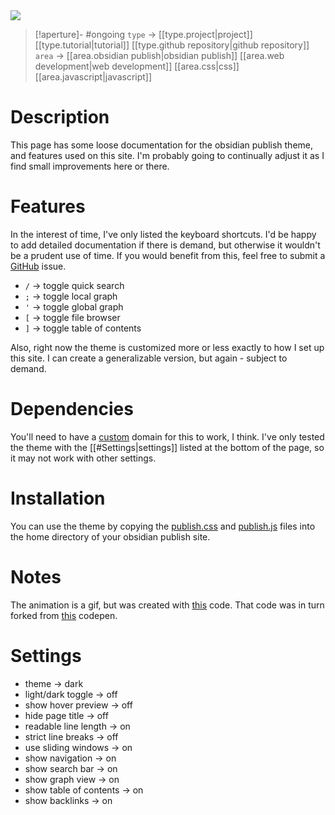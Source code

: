 <img src="https://i.redd.it/k5a2lpjbtmja1.jpg" class="header-image">

> [!aperture]- #ongoing
> `type` -> [[type.project|project]] [[type.tutorial|tutorial]] [[type.github repository|github repository]] 
> `area` -> [[area.obsidian publish|obsidian publish]] [[area.web development|web development]] [[area.css|css]] [[area.javascript|javascript]] 

# Description

This page has some loose documentation for the obsidian publish theme, and features used on this site. I'm probably going to continually adjust it as I find small improvements here or there. 

# Features

In the interest of time, I've only listed the keyboard shortcuts. I'd be happy to add detailed documentation if there is demand, but otherwise it wouldn't be a prudent use of time. If you would benefit from this, feel free to submit a [GitHub](https://github.com/harttraveller/rokosphoenix/issues?q=is%3Aissue+is%3Aopen+sort%3Aupdated-desc) issue.

- `/` -> toggle quick search
- `;` -> toggle local graph
- `'` -> toggle global graph
- `[` -> toggle file browser
- `]` -> toggle table of contents

Also, right now the theme is customized more or less exactly to how I set up this site. I can create a generalizable version, but again - subject to demand.

# Dependencies

You'll need to have a [custom](https://help.obsidian.md/Obsidian+Publish/Set+up+a+custom+domain) domain for this to work, I think. I've only tested the theme with the [[#Settings|settings]] listed at the bottom of the page, so it may not work with other settings.

# Installation

You can use the theme by copying the [publish.css](https://github.com/harttraveller/rokosphoenix/blob/main/publish.css) and [publish.js](https://github.com/harttraveller/rokosphoenix/blob/main/publish.js) files into the home directory of your obsidian publish site.

# Notes

The animation is a gif, but was created with [this](https://codepen.io/harttraveller/pen/gOjyXdL) code. That code was in turn forked from [this](https://codepen.io/iMax723/pen/jWgLGg) codepen.

# Settings
- theme -> dark
- light/dark toggle -> off
- show hover preview -> off
- hide page title -> off
- readable line length -> on
- strict line breaks -> off
- use sliding windows -> on
- show navigation -> on
- show search bar -> on
- show graph view -> on
- show table of contents -> on
- show backlinks -> on